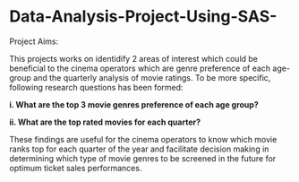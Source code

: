 # Data-Analysis-Project-Using-SAS-

Project Aims: 

This projects works on identidify 2 areas of interest which could be beneficial to the 
cinema operators which are genre preference of each age-group and the quarterly analysis of movie ratings. To be more specific, following research questions has been formed:

**i. What are the top 3 movie genres preference of each age group?**

**ii. What are the top rated movies for each quarter?**

These findings are useful for the cinema operators to know which movie ranks top for each quarter of the year and facilitate decision making in determining which type of movie genres to be screened in the future for optimum ticket sales performances.
